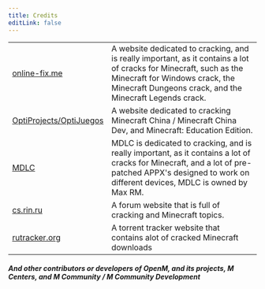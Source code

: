 ```yaml
---
title: Credits
editLink: false
---
```


<script setup>
import {  VPTeamPage, VPTeamPageTitle, VPTeamMembers, VPTeamPageSection } from 'vitepress/theme'

const openm = [
  {
    avatar: 'https://avatars.githubusercontent.com/u/138195097?v=4',
    name: 'XtronXI',
    title: 'Founded MCDOC, Owner of r/mcommunity_ and moderator of r/mcenters, co-founder & developer at the OpenM Project, and partnered with M Centers',
    links: [
      { icon: 'github', link: 'https://github.com/XtronXI/' }
    ]
  },
  {
    avatar: 'https://avatars.githubusercontent.com/u/59843249?v=4',
    name: 'Cubebanyasz',
    title: 'Current owner of the OpenM Project, a contributor at M Centers & partnered with M Centers, and owner of the openm.tech domain, and the akshnav.cubebanyasz.me website',
    links: [
      { icon: 'github', link: 'https://github.com/misike12/' }
    ]
  },
  {
    avatar: 'https://avatars.githubusercontent.com/u/176807151?v=4',
    name: 'ARS',
    title: 'Founder of the OpenM Project, Owner of r/openm, A contributor & and partnered with M Centers, admin at M Community, and a developer & frequent contributor here at MCDOC.',
    links: [
      { icon: 'github', link: 'https://github.com/ars-fr/' }
    ]
  }
]

const mention = [
  {
    avatar: 'https://mcenters.net/images/mcenter_5_icon.png?rand=87b6',
    name: 'Tinedpakgamer [MCenters]',
    title: 'Developer of M Centers Launchers',
    links: [
      { icon: 'github', link: 'https://github.com/tinedpakgamer/' }
    ]
  },
  {
    avatar: 'https://avatars.githubusercontent.com/u/81485476?v=4',
    name: 'MaxRM',
    title: 'A major partner of M Centers, the owner of MDLC (working on cracked appx for Minecraft), and helped in giving hex codes for BEAMinject',
    links: [
      { icon: 'github', link: 'https://github.com/Max-RM' }
    ]
  },
  {
    avatar: 'https://avatars.githubusercontent.com/u/70952784?v=4',
    name: 'CyberAWM',
    title: 'A partner of M Centers',
    links: [
      { icon: 'github', link: 'https://github.com/QwertyTheCoder' }
    ]
  },
  {
    avatar: 'https://avatars.githubusercontent.com/u/74685931?v=4',
    name: 'FishiaT [ClickNinYT]',
    title: 'Developer of ClickGo, ClickGoLTS, DynoLTS and BlueSky Launcher. He is also a partner of M Centers, although he is not in the M Centers discord server anymore',
    links: [
      { icon: 'github', link: 'https://github.com/FishiaT/' },
      { icon: 'github', link: 'https://github.com/ClickNin/'}
    ] 
  },
  {
    avatar: 'https://cdn.discordapp.com/avatars/829670801334468649/b835b8f133f7c27ade8c7a15ad9199f9.webp',
    name: 'SOMEONE',
    title: 'Founder of M Community, the community that was aiming to revive M Centers after M Centers left (13th February 2024), and before M Centers came back (1st May 2024), also a partner at M Centers.'
  }
]
</script>

<VPTeamPage>
  <VPTeamPageTitle>
    <template #title>OpenM Team</template>
  </VPTeamPageTitle>
  <VPTeamMembers size="medium" :members="openm" />
  <VPTeamPageSection>
    <template #title>Worth Mentioning</template>
    <template #members>
      <VPTeamMembers size="small" :members="mention" />
    </template>
    <table>
      <tr>
        <td><a href="https://online-fix.me">online-fix.me</a></td>
        <td>A website dedicated to cracking, and is really important, as it contains a lot of cracks for Minecraft, such as the Minecraft for Windows crack, the Minecraft Dungeons crack, and the Minecraft Legends crack.</td>
      </tr>
      <tr>
        <td><a href="https://optijuegos.github.io/">OptiProjects/OptiJuegos</a></td>
      <td>A website dedicated to cracking Minecraft China / Minecraft China Dev, and Minecraft: Education Edition.</td>
      </tr>
      <tr>
        <td><a href="https://t.me/MDLC_main">MDLC</a></td>
        <td>MDLC is dedicated to cracking, and is really important, as it contains a lot of cracks for Minecraft, and a lot of pre-patched APPX's designed to work on different devices, MDLC is owned by Max RM.</td>
      </tr>
      <tr>
        <td><a href="https://cs.rin.ru/forum">cs.rin.ru</a></td>
        <td>A forum website that is full of cracking and Minecraft topics.</td>
      </tr>
      <tr>
        <td><a href="https://rutracker.org/">rutracker.org</a></td>
        <td>A torrent tracker website that contains alot of cracked Minecraft downloads</td>
      </tr>
    </table>
  </VPTeamPageSection>
</VPTeamPage>

<!--
<table>
  <tr>
    <td><a href="https://online-fix.me">online-fix.me</a></td>
    <td>A website dedicated to cracking, and is really important, as it contains a lot of cracks for Minecraft, such as the Minecraft for Windows crack, the Minecraft Dungeons crack, and the Minecraft Legends crack.</td>
  </tr>
  <tr>
    <td><a href="https://optijuegos.github.io/">OptiProjects/OptiJuegos</a></td>
    <td>A website dedicated to cracking Minecraft China / Minecraft China Dev, and Minecraft: Education Edition.</td>
  </tr>
  <tr>
    <td><a href="https://t.me/MDLC_main">MDLC</a></td>
    <td>MDLC is dedicated to cracking, and is really important, as it contains a lot of cracks for Minecraft, and a lot of pre-patched APPX's designed to work on different devices, MDLC is owned by Max RM.</td>
  </tr>
  <tr>
    <td><a href="https://cs.rin.ru/forum">cs.rin.ru</a></td>
    <td>A forum website that is full of cracking and Minecraft topics.</td>
  </tr>
  <tr>
    <td><a href="https://rutracker.org/">rutracker.org</a></td>
    <td>A torrent tracker website that contains alot of cracked Minecraft downloads</td>
  </tr>
</table>
-->

#### *And other contributors or developers of OpenM, and its projects, M Centers, and M Community / M Community Development*

<!--
<script>
window.onload = function() {
  var tbody = document.querySelector('#membersTable tbody');
  var rows = Array.prototype.slice.call(tbody.rows, 0);
-->
<!--
  rows = rows.sort(function(a, b) {
    return Math.random() > 0.5 ? 1 : -1;
  });
-->
<!--
  rows.forEach(function(row) {
    tbody.appendChild(row);
  });
};
</script>
-->
